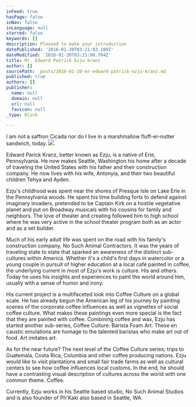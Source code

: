 ```yaml
---
inFeed: true
hasPage: false
inNav: false
inLanguage: null
starred: false
keywords: []
description: Pleased to make your introduction
datePublished: '2016-01-30T03:21:03.189Z'
dateModified: '2016-01-30T03:21:00.704Z'
title: Mr. Edward Patrick Ezju kranz
author: []
sourcePath: _posts/2016-01-30-mr-edward-patrick-ezju-kranz.md
published: true
authors: []
publisher:
  name: null
  domain: null
  url: null
  favicon: null
_type: Blurb

---
```

I am not a saffron Cicada nor do I live in a marshmallow fluff-er-nutter sandwich, today.
![](https://the-grid-user-content.s3-us-west-2.amazonaws.com/31ad5eb7-c650-4968-b53c-e600fec484e0.jpg)

Edward Parick Kranz, better known as Ezju, is a native of Erie, Pennsylvania. He now makes Seattle, Washington his home after a decade of traveling the United States with his father and their construction company. He now lives with his wife, Antonyia, and their two beautiful children Tehya and Ayden.

Ezju's childhood was spent near the shores of Presque Isle on Lake Erie in the Pennsylvania woods. He spent his time building forts to defend against imaginary invaders, pretended to be Captain Kirk on a hostile vegetative planet and put on Broadway musicals with his cousins for family and neighbors. The love of theater and creating followed him to high school where he was very active in the school theater program both as an actor and as a set builder.

Much of his early adult life was spent on the road with his family's construction company, No Such Animal Contractors. It was the years of traveling state to state that sparked an awareness of the distinct sub-cultures within America. Whether it's a child's first days in watercolor or a young couple in pursuit of higher education at a local café painted in coffee, the underlying current in most of Ezju's work is culture. His and others. Today he uses his insights and experiences to paint the world around him, usually with a sense of humor and irony.

His current project is a multifaceted look into Coffee Culture on a global scale. He has already begun the American leg of his journey by painting scenes of the corporate coffee influences as well as vignettes of social coffee culture. What makes these paintings even more special is the fact that they are painted with coffee. Combining coffee and wax, Ezju has started another sub-series, Coffee Culture: Barista Foam Art. These en caustic emulations are homage to the talented baristas who make art out of food. Art imitates art.

As for the near future? The next level of the Coffee Culture series; trips to Guatemala, Costa Rica, Columbia and other coffee producing nations. Ezju would like to visit plantations and small fair trade farms as well as cultural centers to see how coffee influences local customs. In the end, he should have a contrasting visual description of cultures across the world with one common theme. Coffee.

Currently, Ezju works in his Seattle based studio, No Such Animal Studios and is also founder of Ph'Kaki also based in Seattle, WA.